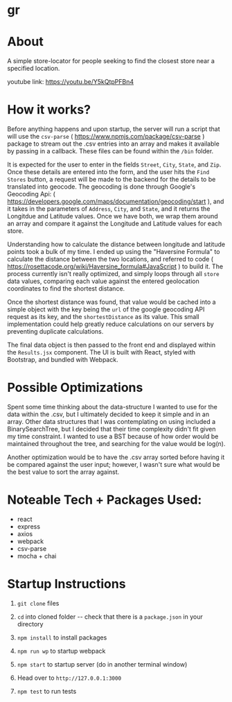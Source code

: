 # gr

# About
A simple store-locator for people seeking to find the closest store near a specified location.

youtube link: https://youtu.be/Y5kQtpPFBn4

# How it works?
Before anything happens and upon startup, the server will run a script that will use the `csv-parse` ( https://www.npmjs.com/package/csv-parse ) package to stream out the .csv entries into an array and makes it available by passing in a callback. These files can be found within the `/bin` folder. 

It is expected for the user to enter in the fields `Street`, `City`, `State`, and `Zip`. Once these details are entered into the form, and the user hits the `Find Stores` button, a request will be made to the backend for the details to be translated into geocode. The geocoding is done through Google's Geocoding Api: ( https://developers.google.com/maps/documentation/geocoding/start ), and it takes in the parameters of `Address`, `City`, and `State`, and it returns the Longitdue and Latitude values. Once we have both, we wrap them around an array and compare it against the Longitude and Latitude values for each store. 

Understanding how to calculate the distance between longitude and latitude points took a bulk of my time. I ended up using the "Haversine Formula" to calculate the distance between the two locations, and referred to code ( https://rosettacode.org/wiki/Haversine_formula#JavaScript ) to build it. The process currently isn't really optimized, and simply loops through all `store` data values, comparing each value against the entered geolocation coordinates to find the shortest distance.

Once the shortest distance was found, that value would be cached into a simple object with the key being the `url` of the google geocoding API request as its key, and the `shortestDistance` as its value. This small implementation could help greatly reduce calculations on our servers by preventing duplicate calculations. 

The final data object is then passed to the front end and displayed within the `Results.jsx` component. The UI is built with React, styled with Bootstrap, and bundled with Webpack.

# Possible Optimizations

Spent some time thinking about the data-structure I wanted to use for the data within the .csv, but I ultimately decided to keep it simple and in an array. Other data structures that I was contemplating on using included a BinarySearchTree, but I decided that their time complexity didn't fit given my time constraint. I wanted to use a BST because of how order would be maintained throughout the tree, and searching for the value would be log(n). 

Another optimization would be to have the .csv array sorted before having it be compared against the user input; however, I wasn't sure what would be the best value to sort the array against.


# Noteable Tech + Packages Used:

* react
* express
* axios
* webpack
* csv-parse
* mocha + chai

# Startup Instructions

1. `git clone` files
2. `cd` into cloned folder -- check that there is a `package.json` in your directory
1. `npm install` to install packages
2. `npm run wp`  to startup webpack
3. `npm start`   to startup server (do in another terminal window)
4. Head over to `http://127.0.0.1:3000`

 5. `npm test` to run tests


